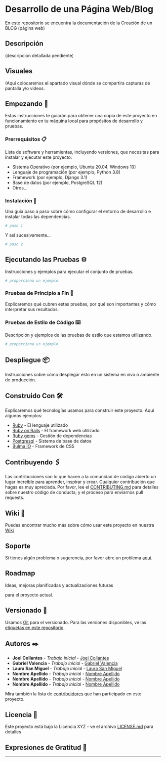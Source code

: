 # Desarrollo de una Página Web/Blog 

En este repositorio se encuentra la documentación de la Creación de un BLOG (página web)

## Descripción

(descripción detallada pendiente)

## Visuales

(Aquí colocaremos el apartado visual dónde se compartira capturas de pantalla y/o videos.

## Empezando 🚀

Estas instrucciones te guiarán para obtener una copia de este proyecto en funcionamiento en tu máquina local para propósitos de desarrollo y pruebas.

### Prerrequisitos 📋

Lista de software y herramientas, incluyendo versiones, que necesitas para instalar y ejecutar este proyecto:

- Sistema Operativo (por ejemplo, Ubuntu 20.04, Windows 10)
- Lenguaje de programación (por ejemplo, Python 3.8)
- Framework (por ejemplo, Django 3.1)
- Base de datos (por ejemplo, PostgreSQL 12)
- Otros...

### Instalación 🔧

Una guía paso a paso sobre cómo configurar el entorno de desarrollo e instalar todas las dependencias.

```bash
# paso 1
```

Y así sucesivamente...

```bash
# paso 2
```

## Ejecutando las Pruebas ⚙️

Instrucciones y ejemplos para ejecutar el conjunto de pruebas.

```bash
# proporciona un ejemplo
```

### Pruebas de Principio a Fin 🔩

Explicaremos qué cubren estas pruebas, por qué son importantes y cómo interpretar sus resultados.

### Pruebas de Estilo de Código ⌨️

Descripción y ejemplos de las pruebas de estilo que estamos utilizando.

```bash
# proporciona un ejemplo
```

## Despliegue 📦

Instrucciones sobre cómo desplegar esto en un sistema en vivo o ambiente de producción.

## Construido Con 🛠️

Explicaremos qué tecnologías usamos para construir este proyecto. Aquí algunos ejemplos:

- [Ruby](https://www.ruby-lang.org/es/) - El lenguaje utilizado
- [Ruby on Rails](https://rubyonrails.org) - El framework web utilizado
- [Ruby gems](https://rubygems.org) - Gestión de dependencias
- [Postgresql](https://www.postgresql.org) - Sistema de base de datos
- [Bulma IO](https://bulma.io) - Framework de CSS

## Contribuyendo 🖇️

Las contribuciones son lo que hacen a la comunidad de código abierto un lugar increíble para aprender, inspirar y crear. Cualquier contribución que hagas es muy apreciada. Por favor, lee el [CONTRIBUTING.md]() para detalles sobre nuestro código de conducta, y el proceso para enviarnos pull requests.

## Wiki 📖

Puedes encontrar mucho más sobre cómo usar este proyecto en nuestra [Wiki]()

## Soporte

Si tienes algún problema o sugerencia, por favor abre un problema [aquí]().

## Roadmap

Ideas, mejoras planificadas y actualizaciones futuras

para el proyecto actual.

## Versionado 📌

Usamos [Git](https://git-scm.com) para el versionado. Para las versiones disponibles, ve las [etiquetas en este repositorio]().

## Autores ✒️

- **Joel Collantes** - _Trabajo inicial_ - [Joel Collantes](https://github.com/Collantesxyz)
- **Gabriel Valencia** - _Trabajo inicial_ - [Gabriel Valencia](https://github.com/Gaboard)
- **Laura San Miguel** - _Trabajo inicial_ - [Laura San Miguel](https://github.com/lausanmiguel)
- **Nombre Apellido** - _Trabajo inicial_ - [Nombre Apellido](https://github.com/)
- **Nombre Apellido** - _Trabajo inicial_ - [Nombre Apellido](https://github.com/)
- **Nombre Apellido** - _Trabajo inicial_ - [Nombre Apellido](https://github.com/)

Mira también la lista de [contribuidores](https://github.com/) que han participado en este proyecto.

## Licencia 📄

Este proyecto está bajo la Licencia XYZ - ve el archivo [LICENSE.md](LICENSE.md) para detalles

## Expresiones de Gratitud 🎁

---

